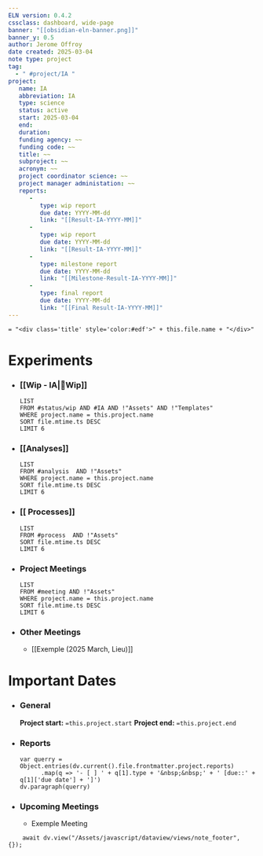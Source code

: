 ```yaml
---
ELN version: 0.4.2
cssclass: dashboard, wide-page
banner: "[[obsidian-eln-banner.png]]"
banner_y: 0.5
author: Jerome Offroy
date created: 2025-03-04
note type: project
tag:
  - " #project/IA "
project:
   name: IA
   abbreviation: IA
   type: science
   status: active
   start: 2025-03-04
   end:
   duration:
   funding agency: ~~
   funding code: ~~
   title: ~~
   subproject: ~~
   acronym: ~~
   project coordinator science: ~~
   project manager administation: ~~
   reports:
      -
         type: wip report
         due date: YYYY-MM-dd
         link: "[[Result-IA-YYYY-MM]]"
      -
         type: wip report
         due date: YYYY-MM-dd
         link: "[[Result-IA-YYYY-MM]]"
      -
         type: milestone report
         due date: YYYY-MM-dd
         link: "[[Milestone-Result-IA-YYYY-MM]]"
      -
         type: final report
         due date: YYYY-MM-dd
         link: "[[Final Result-IA-YYYY-MM]]"
---
```


`= "<div class='title' style='color:#edf'>" + this.file.name + "</div>"`

# Experiments

- ### [[Wip - IA|🚧Wip]]
  ```dataview
  LIST
  FROM #status/wip AND #IA AND !"Assets" AND !"Templates"
  WHERE project.name = this.project.name
  SORT file.mtime.ts DESC
  LIMIT 6
  ```

- ### [[Analyses]]
  ```dataview
  LIST
  FROM #analysis  AND !"Assets"
  WHERE project.name = this.project.name
  SORT file.mtime.ts DESC
  LIMIT 6
  ```

- ### [[ Processes]]
  ```dataview
  LIST
  FROM #process  AND !"Assets"
  SORT file.mtime.ts DESC
  LIMIT 6
  ```

- ### Project Meetings
  ```dataview
  LIST
  FROM #meeting AND !"Assets"
  WHERE project.name = this.project.name
  SORT file.mtime.ts DESC
  LIMIT 6
  ```

- ### Other Meetings
	- [[Exemple (2025 March, Lieu)]]


# Important Dates

- ### General
	**Project start:** `=this.project.start`
	**Project end:** `=this.project.end`

- ### Reports
  ```dataviewjs
  var querry = Object.entries(dv.current().file.frontmatter.project.reports)
        .map(q => '- [ ] ' + q[1].type + '&nbsp;&nbsp;' + ' [due::' + q[1]['due date'] + ']')
  dv.paragraph(querry)
  ```

- ### Upcoming Meetings
	- <date> Exemple Meeting

```dataviewjs
    await dv.view("/Assets/javascript/dataview/views/note_footer", {});
```
